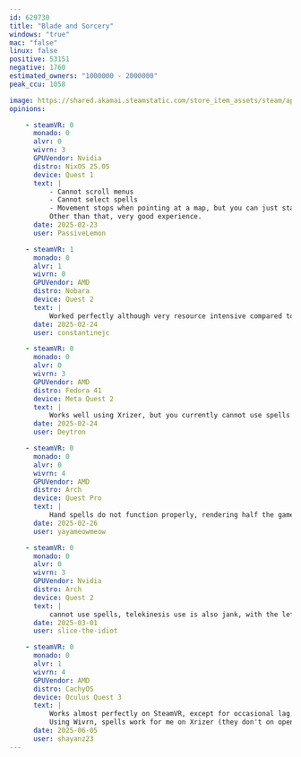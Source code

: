 ```yaml
---
id: 629730
title: "Blade and Sorcery"
windows: "true"
mac: "false"
linux: false
positive: 53151
negative: 1760
estimated_owners: "1000000 - 2000000"
peak_ccu: 1058

image: https://shared.akamai.steamstatic.com/store_item_assets/steam/apps/629730/header.jpg?t=1724242459
opinions:

    - steamVR: 0
      monado: 0
      alvr: 0
      wivrn: 3
      GPUVendor: Nvidia
      distro: NixOS 25.05
      device: Quest 1
      text: |
          - Cannot scroll menus
          - Cannot select spells
          - Movement stops when pointing at a map, but you can just start moving again (I don't know if this is intentional)
          Other than that, very good experience.
      date: 2025-02-23
      user: PassiveLemon

    - steamVR: 1
      monado: 0
      alvr: 1
      wivrn: 0
      GPUVendor: AMD
      distro: Nobara
      device: Quest 2
      text: |
          Worked perfectly although very resource intensive compared to native Windows for some reason on GEProton9-25. No issues otherwise.
      date: 2025-02-24
      user: constantinejc

    - steamVR: 0
      monado: 0
      alvr: 0
      wivrn: 3
      GPUVendor: AMD
      distro: Fedora 41
      device: Meta Quest 2
      text: |
          Works well using Xrizer, but you currently cannot use spells
      date: 2025-02-24
      user: Deytron

    - steamVR: 0
      monado: 0
      alvr: 0
      wivrn: 4
      GPUVendor: AMD
      distro: Arch
      device: Quest Pro
      text: |
          Hand spells do not function properly, rendering half the games name unplayable, hand to hand and sword combat works as expected though.
      date: 2025-02-26
      user: yayameowmeow

    - steamVR: 0
      monado: 0
      alvr: 0
      wivrn: 3
      GPUVendor: Nvidia
      distro: Arch
      device: Quest 2
      text: |
          cannot use spells, telekinesis use is also jank, with the left hand trigger not working correctly
      date: 2025-03-01
      user: slice-the-idiot

    - steamVR: 0
      monado: 0
      alvr: 1
      wivrn: 4
      GPUVendor: AMD
      distro: CachyOS
      device: Oculus Quest 3
      text: |
          Works almost perfectly on SteamVR, except for occasional lag. 
          Using Wivrn, spells work for me on Xrizer (they don't on opencomposite), except that they get stuck a lot and I have to fling my hands Again to get them to activate. It's also unuably laggy, everything freezes at 0.5-1s lengths every few seconds. and I can't jump as high because of the lag.
      date: 2025-06-05
      user: shayanz23
---
```

